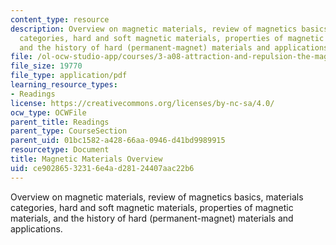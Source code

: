 ```yaml
---
content_type: resource
description: Overview on magnetic materials, review of magnetics basics, materials
  categories, hard and soft magnetic materials, properties of magnetic materials,
  and the history of hard (permanent-magnet) materials and applications.
file: /ol-ocw-studio-app/courses/3-a08-attraction-and-repulsion-the-magic-of-magnets-fall-2005/ce90286532316e4ad28124407aac22b6_magnet_basics.pdf
file_size: 19770
file_type: application/pdf
learning_resource_types:
- Readings
license: https://creativecommons.org/licenses/by-nc-sa/4.0/
ocw_type: OCWFile
parent_title: Readings
parent_type: CourseSection
parent_uid: 01bc1582-a428-66aa-0946-d41bd9989915
resourcetype: Document
title: Magnetic Materials Overview
uid: ce902865-3231-6e4a-d281-24407aac22b6
---
```

Overview on magnetic materials, review of magnetics basics, materials categories, hard and soft magnetic materials, properties of magnetic materials, and the history of hard (permanent-magnet) materials and applications.